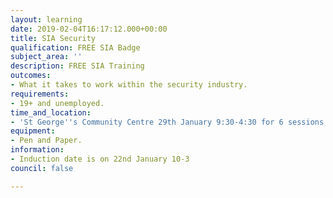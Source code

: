 ```yaml
---
layout: learning
date: 2019-02-04T16:17:12.000+00:00
title: SIA Security
qualification: FREE SIA Badge
subject_area: ''
description: FREE SIA Training
outcomes:
- What it takes to work within the security industry.
requirements:
- 19+ and unemployed.
time_and_location:
- 'St George''s Community Centre 29th January 9:30-4:30 for 6 sessions '
equipment:
- Pen and Paper.
information:
- Induction date is on 22nd January 10-3
council: false

---
```

